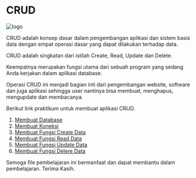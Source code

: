
# CRUD
![logo](https://course-net.com/blog/wp-content/uploads/2022/10/61c323afb777801522775611_CRUD-Preview.png)


CRUD adalah konsep dasar dalam pengembangan aplikasi dan sistem basis data dengan empat operasi dasar yang dapat dilakukan terhadap data.

CRUD adalah singkatan dari istilah Create, Read, Update dan Delete.

Keempatnya merupakan fungsi utama dari sebuah program yang sedang Anda kerjakan dalam aplikasi database.

Operasi CRUD ini menjadi bagian inti dari pengembangan website, software dan juga aplikasi sehingga user nantinya bisa membuat, menghapus, mengupdate dan membacanya.

Berikut link praktikum untuk membuat aplikasi CRUD.

1. [Membuat Database](https://drive.google.com/file/d/1RrFTbl9UpcYmYGlayJlvOXXv26afwTkd/view?usp=drive_link)
2. [Membuat Koneksi](https://drive.google.com/file/d/1kqU08O-P7FO-igJa_u9WsNaGzBShsnM3/view?usp=drive_link)
3. [Membuat Fungsi Create Data](https://drive.google.com/file/d/1vBlZFWfNOC_lFr3R_TzU2I1BZP80-eZs/view?usp=drive_link)
4. [Membuat Fungsi Read Data](https://drive.google.com/file/d/1_1hmPv0HNoeoRVp2cp0shltnZSY2cFZU/view?usp=drive_link)
5. [Membuat Fungsi Update Data](https://drive.google.com/file/d/1oByX4fatk9jhloyRsZJTSZYN-m-QIydv/view?usp=drive_link)
6. [Membuat Fungsi Delere Data](https://drive.google.com/file/d/1rV6wX9McQlKaRFyrgEulfYbmdOWO0jr4/view?usp=drive_link)

Semoga file pembelajaran ini bermanfaat dan dapat membantu dalam pembelajaran. Terima Kasih.
